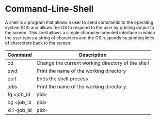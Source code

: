 # Command-Line-Shell
A shell is a program that allows a user to send commands to the operating system (OS) and allows
the OS to respond to the user by printing output to the screen. This shell allows a simple
character-oriented interface in which the user types a string of characters and the OS responds by printing lines of characters back to the screen. 

| Command | Description |
| --- | --- |
| cd <name of the directory> | Change the current working directory of the shell|
| pwd | Print the name of the working directory|
| quit | Ends the shell process|
| jobs | Print the name of the working directory. |
| fg <job_id|pid> | changes the state of a job currently in the Stopped state or the Background/Running state to the Foreground/Running state|
| bg <job_id|pid> | that changes the state of a job currently in the Stopped state to the Background/Running state|
| kill <job_id|pid>  | list the running and stopped background jobs|

